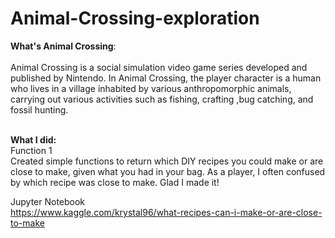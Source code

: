 # Animal-Crossing-exploration

**What's Animal Crossing**:<br>
<br>
Animal Crossing is a social simulation video game series developed and published by Nintendo. In Animal Crossing, the player character is a human who lives in a village inhabited by various anthropomorphic animals, carrying out various activities such as fishing, crafting ,bug catching, and fossil hunting.<br><br>

**What I did:**<br>
Function 1 <br>
Created simple functions to return which DIY recipes you could make or are close to make, given what you had in your bag. As a player, I often confused by which recipe was close to make. Glad I made it!<br>

Jupyter Notebook<br>
https://www.kaggle.com/krystal96/what-recipes-can-i-make-or-are-close-to-make
